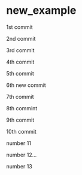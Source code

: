# new_example

1st commit

2nd commit

3rd commit

4th commit

5th commit

6th new commit

7th commit

8th commint

9th commit

10th commit

number 11

number 12...

number 13
